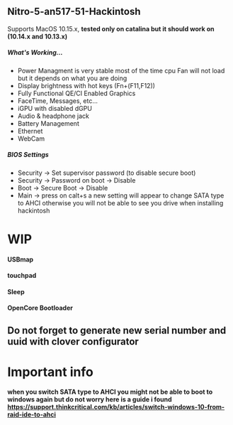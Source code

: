 ## Nitro-5-an517-51-Hackintosh

Supports MacOS 10.15.x, **tested only on catalina but it should work on (10.14.x and 10.13.x)**

##### What's Working...
* Power Managment is very stable most of the time cpu Fan will not load but it depends on what you are doing
* Display brightness with hot keys (Fn+(F11,F12))
* Fully Functional QE/CI Enabled Graphics
* FaceTime, Messages, etc...
* iGPU with disabled dGPU
* Audio & headphone jack
* Battery Management
* Ethernet
* WebCam

##### BIOS Settings

* Security → Set supervisor password (to disable secure boot)
* Security → Password on boot → Disable
* Boot → Secure Boot → Disable
* Main → press on calt+s a new setting will appear to change SATA type to AHCI otherwise you will not be able to see you drive when installing  hackintosh
 
# WIP

#### USBmap
#### touchpad
#### Sleep
#### OpenCore Bootloader

## Do not forget to generate new serial number and uuid with clover configurator
# Important info 
#### when you switch SATA type to AHCI you might not be able to boot to windows again but do not worry here is a guide i found https://support.thinkcritical.com/kb/articles/switch-windows-10-from-raid-ide-to-ahci
